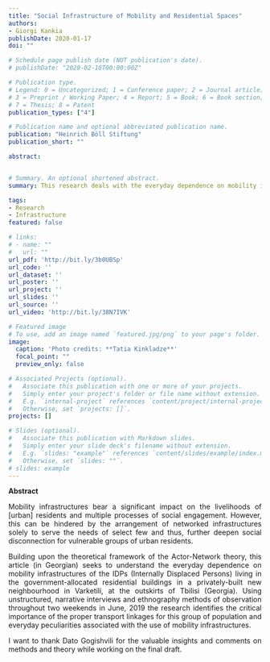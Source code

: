 ```yaml
---
title: "Social Infrastructure of Mobility and Residential Spaces"
authors:
- Giorgi Kankia
publishDate: 2020-01-17
doi: ""

# Schedule page publish date (NOT publication's date).
# publishDate: "2020-02-18T00:00:00Z"

# Publication type.
# Legend: 0 = Uncategorized; 1 = Conference paper; 2 = Journal article;
# 3 = Preprint / Working Paper; 4 = Report; 5 = Book; 6 = Book section;
# 7 = Thesis; 8 = Patent
publication_types: ["4"]

# Publication name and optional abbreviated publication name.
publication: "Heinrich Böll Stiftung"
publication_short: ""

abstract:


# Summary. An optional shortened abstract.
summary: This research deals with the everyday dependence on mobility infrastructures from the IDPs' perspective in Tbilisi.

tags:
- Research
- Infrastructure
featured: false

# links:
# - name: ""
#   url: ""
url_pdf: 'http://bit.ly/3b0UBSp'
url_code: ''
url_dataset: ''
url_poster: ''
url_project: ''
url_slides: ''
url_source: ''
url_video: 'http://bit.ly/38N7IVK'

# Featured image
# To use, add an image named `featured.jpg/png` to your page's folder. 
image:
  caption: 'Photo credits: **Tatia Kinkladze**'
  focal_point: ""
  preview_only: false

# Associated Projects (optional).
#   Associate this publication with one or more of your projects.
#   Simply enter your project's folder or file name without extension.
#   E.g. `internal-project` references `content/project/internal-project/index.md`.
#   Otherwise, set `projects: []`.
projects: []

# Slides (optional).
#   Associate this publication with Markdown slides.
#   Simply enter your slide deck's filename without extension.
#   E.g. `slides: "example"` references `content/slides/example/index.md`.
#   Otherwise, set `slides: ""`.
# slides: example
---
```

**Abstract**
<p align="justify">
    Mobility infrastructures bear a significant impact on the livelihoods of [urban] residents and multiple processes of social engagement. However, this can be hindered by the arrangement of networked infrastructures solely to serve the needs of select few and thus, further deepen social disconnection for vulnerable groups of urban residents.</p>
 <p align="justify">   
    Building upon the theoretical framework of the Actor-Network theory, this article (in Georgian) seeks to understand the everyday dependence on mobility infrastructures of the IDPs (Internally Displaced Persons) living in the government-allocated residential buildings in a privately-built new neighbourhood in Varketili, at the outskirts of Tbilisi (Georgia). Using unstructured, narrative interviews and ethnography methods of observation throughout two weekends in June, 2019 the research identifies the critical importance of the proper transport linkages for this group of population and everyday peculiarities associated with the use of mobility infrastructures.
</p>
<p align="justify">
    I want to thank Dato Gogishvili for the valuable insights and comments on methods and theory while working on the final draft.</p>